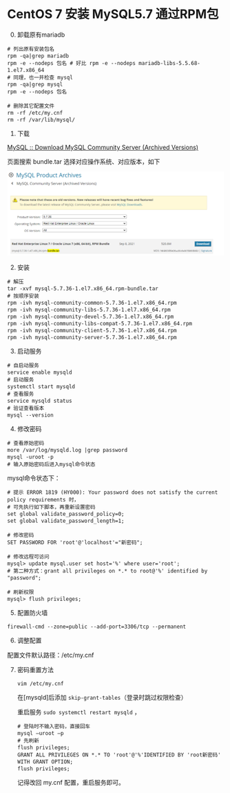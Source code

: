 # CentOS 7  安装 MySQL5.7 通过RPM包

0. 卸载原有mariadb

```shell
# 列出原有安装包名
rpm -qa|grep mariadb
rpm -e --nodeps 包名 # 好比 rpm -e --nodeps mariadb-libs-5.5.68-1.el7.x86_64
# 同理，也一并检查 mysql
rpm -qa|grep mysql
rpm -e --nodeps 包名

# 删除其它配置文件
rm -rf /etc/my.cnf
rm -rf /var/lib/mysql/
```

1. 下载

[MySQL :: Download MySQL Community Server (Archived Versions)](https://downloads.mysql.com/archives/community/)

页面搜索 bundle.tar 选择对应操作系统、对应版本，如下 

![image-20220404205320362](CentOS7-MySQL57.assets/image-20220404205320362.png)

2. 安装

```shell
# 解压
tar -xvf mysql-5.7.36-1.el7.x86_64.rpm-bundle.tar
# 按顺序安装
rpm -ivh mysql-community-common-5.7.36-1.el7.x86_64.rpm
rpm -ivh mysql-community-libs-5.7.36-1.el7.x86_64.rpm
rpm -ivh mysql-community-devel-5.7.36-1.el7.x86_64.rpm
rpm -ivh mysql-community-libs-compat-5.7.36-1.el7.x86_64.rpm
rpm -ivh mysql-community-client-5.7.36-1.el7.x86_64.rpm
rpm -ivh mysql-community-server-5.7.36-1.el7.x86_64.rpm

```

3. 启动服务

```shell
# 自启动服务
service enable mysqld
# 启动服务
systemctl start mysqld
# 查看服务
service mysqld status
# 验证查看版本
mysql --version
```

4. 修改密码

```shell
# 查看原始密码
more /var/log/mysqld.log |grep password
mysql -uroot -p
# 输入原始密码后进入mysql命令状态
```

mysql命令状态下：

```mysql
# 提示 ERROR 1819 (HY000): Your password does not satisfy the current policy requirements 时，
# 可先执行如下脚本，再重新设置密码
set global validate_password_policy=0;
set global validate_password_length=1;

# 修改密码
SET PASSWORD FOR 'root'@'localhost'="新密码";

# 修改远程可访问
mysql> update mysql.user set host='%' where user='root';
# 第二种方式：grant all privileges on *.* to root@'%' identified by "password";

# 刷新权限
mysql> flush privileges;

```

5. 配置防火墙

```shell
firewall-cmd --zone=public --add-port=3306/tcp --permanent
```

6. 调整配置

配置文件默认路径：/etc/my.cnf

7. 密码重置方法

   ```shell
   vim /etc/my.cnf
   ```

   在[mysqld]后添加 `skip-grant-tables`（登录时跳过权限检查）

   重启服务 `sudo systemctl restart mysqld` ，

   ```shell
   # 登陆时不输入密码，直接回车
   mysql –uroot –p    
   # 先刷新
   flush privileges;
   GRANT ALL PRIVILEGES ON *.* TO 'root'@'%'IDENTIFIED BY 'root新密码' WITH GRANT OPTION;
   flush privileges;
   ```

   记得改回 my.cnf 配置，重启服务即可。
